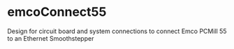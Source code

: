 # emcoConnect55
Design for circuit board and system connections to connect Emco PCMill 55 to an Ethernet Smoothstepper
